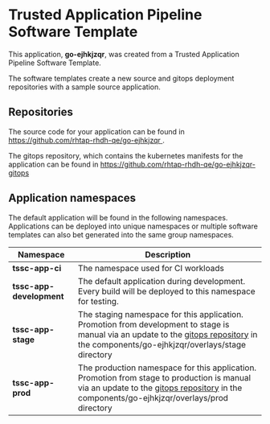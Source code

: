 # Trusted Application Pipeline Software Template

This application, **go-ejhkjzqr**, was created from a Trusted Application Pipeline Software Template.

The software templates create a new source and gitops deployment repositories with a sample source application. 

## Repositories

The source code for your application can be found in [https://github.com/rhtap-rhdh-qe/go-ejhkjzqr ](https://github.com/rhtap-rhdh-qe/go-ejhkjzqr ).
 
The gitops repository, which contains the kubernetes manifests for the application can be found in 
[https://github.com/rhtap-rhdh-qe/go-ejhkjzqr-gitops ](https://github.com/rhtap-rhdh-qe/go-ejhkjzqr-gitops ) 

## Application namespaces 

The default application will be found in the following namespaces. Applications can be deployed into unique namespaces or multiple software templates can also bet generated into the same group namespaces.  

|  Namespace   |  Description   |  
| -------- | -------- |
| **tssc-app-ci** | The namespace used for CI workloads |
| **tssc-app-development** | The default application during development. Every build will be deployed to this namespace for testing. |
| **tssc-app-stage** | The staging namespace for this application. Promotion from development to stage is manual via an update to the [gitops repository](https://github.com/rhtap-rhdh-qe/go-ejhkjzqr-gitops ) in the components/go-ejhkjzqr/overlays/stage directory |
| **tssc-app-prod** | The production namespace for this application. Promotion from stage to production is manual via an update to the [gitops repository](https://github.com/rhtap-rhdh-qe/go-ejhkjzqr-gitops ) in the components/go-ejhkjzqr/overlays/prod directory |